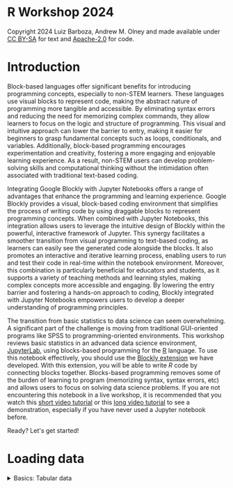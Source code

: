 # R Workshop 2024
Copyright 2024 Luiz Barboza, Andrew M. Olney and made available under [CC BY-SA](https://creativecommons.org/licenses/by-sa/4.0) for text and [Apache-2.0](http://www.apache.org/licenses/LICENSE-2.0) for code.

# Introduction

Block-based languages offer significant benefits for introducing programming concepts, especially to non-STEM learners. These languages use visual blocks to represent code, making the abstract nature of programming more tangible and accessible. By eliminating syntax errors and reducing the need for memorizing complex commands, they allow learners to focus on the logic and structure of programming. This visual and intuitive approach can lower the barrier to entry, making it easier for beginners to grasp fundamental concepts such as loops, conditionals, and variables. Additionally, block-based programming encourages experimentation and creativity, fostering a more engaging and enjoyable learning experience. As a result, non-STEM users can develop problem-solving skills and computational thinking without the intimidation often associated with traditional text-based coding.


Integrating Google Blockly with Jupyter Notebooks offers a range of advantages that enhance the programming and learning experience. Google Blockly provides a visual, block-based coding environment that simplifies the process of writing code by using draggable blocks to represent programming concepts. When combined with Jupyter Notebooks, this integration allows users to leverage the intuitive design of Blockly within the powerful, interactive framework of Jupyter. This synergy facilitates a smoother transition from visual programming to text-based coding, as learners can easily see the generated code alongside the blocks. It also promotes an interactive and iterative learning process, enabling users to run and test their code in real-time within the notebook environment. Moreover, this combination is particularly beneficial for educators and students, as it supports a variety of teaching methods and learning styles, making complex concepts more accessible and engaging. By lowering the entry barrier and fostering a hands-on approach to coding, Blockly integrated with Jupyter Notebooks empowers users to develop a deeper understanding of programming principles.

The transition from basic statistics to data science can seem overwhelming.
A significant part of the challenge is moving from traditional GUI-oriented programs like SPSS to programming-oriented environments.
This workshop reviews basic statistics in an advanced data science environment, [JupyterLab](https://jupyter.org/), using  blocks-based programming for the [R](https://www.r-project.org/) language. To use this notebook effectively, you should use the [Blockly extension](https://github.com/aolney/jupyterlab-blockly-r-extension) we have developed.
With this extension, you will be able to write *R* code by connecting blocks together.
Blocks-based programming removes some of the burden of learning to program (memorizing syntax, syntax errors, etc) and allows users to focus on solving data science problems. If you are not encountering this notebook in a live workshop, it is recommended that you watch this [short video tutorial](https://youtu.be/ovCJln08mG8?vq=hd720) or this [long video tutorial](https://youtu.be/-luPzplPDI0?vq=hd720) to see a demonstration, especially if you have never used a Jupyter notebook before.

Ready? Let's get started!

# Loading data

<details>
    <summary>Basics: Tabular data</summary>
    
The most common type of structured data is **tabular data** which is what you find in spreadsheets.
If you've ever used a spreadsheet, you know something about tabular data!

Here's an example of tabular data, with *height* in centimeters, *age* in years, and *weight* in kilograms:

| Height | Age | Weight |
|--------|-----|--------|
| 161    | 50  | 53     |
| 161    | 17  | 53     |
| 155    | 33  | 84     |
| 180    | 51  | 84     |
| 186    | 18  | 88     |

In tabular data like this, each **row** is a person.
More generically, we would say each row is an **observation** or **datapoint** (in statistics terminology) or an **item** (in machine learning terminology).
In each row, we have measurements for each of our variables for that particular person.
Since we have five rows of measurements, we know that there are five people in this dataset.

We can also think about tabular data in terms of **columns**.
Each column represents a variable, with the name of that variable in the **column header**.
For example, *height* is at the top of the first column and is the name of the variable for that column.
Importantly, the header is not an observation but rather a description of our data.
This is why we don't count the header when we are counting the rows in our data.

<details>
    <summary>Basics: Delimited tabular data</summary>

You are probably familiar with spreadsheet files, e.g. Microsoft Excel has files that end in `.xls` or `.xlsx`.
However, in data science, it is more common to have tabular data files that are **delimited**.
A delimited file is just a plain text file where column boundaries are represented by a specific character, usually a comma or a tab.

Here's an example of delimited tabular data, with *height* in centimeters, *age* in years, and *weight* in kilograms in **comma separated value (CSV)** form:

```
Height,Age,Weight
161,50,53
161,17,53
155,33,84
180,51,84
186,18,88
```

and here's what the data looks like in **tab separated value (TSV)** form:

```
Height	Age	Weight
161	50	53
161	17	53
155	33	84
180	51	84
186	18	88
```

The choice of the delimiter (comma, tab, or something else) is really arbitrary, but **it's always better to use a delimiter that doesn't appear in your data.**
</details>

First, let's read a CSV file into a dataframe.
A **dataframe** is variable that represents rows, columns, header, etc just like they are stored in a tabular data file.
To do that, we need to import a library called `readr`.
**If it isn't already open**, open up the Blockly extension.

<details>
    <summary>Basics: Open Blockly extension</summary>
    
Open up the Blockly extension by clicking on the painter's palette icon, then clicking on `Blockly R`.

![image.png](https://pbs.twimg.com/media/GQZSxkTXAAI-4t5?format=png&name=360x360)
<details>

## Importing a library

Using the IMPORT menu in the Blockly palette, click on an import block `library some library`:

![image.png](https://pbs.twimg.com/media/GQZTDUtWcAA-5BG?format=png&name=small)

When you click on the block, it drops onto the Blockly workspace.
Click on the `some library` dropdown, choose `Rename variable...`, and type `readr` into the box that pops up.
This imports the *R* `readr` library and gives it the variable name, or alias, `readr`.

In the future, we will abbreviate these steps as:

- `library readr`

Make sure the code cell below is selected (has a blue bar next to it) and press the `Blocks to Code` button below the Blockly workspace.
This will insert the code corresponding to the blocks into the **active cell** in Jupyter, which is the cell that has a blue bar next to it.

Once the code appears in the Jupyter cell below, you must **execute** or **run** it by either pressing the &#9658; button at the top of the window or by pressing Shift + Enter on your keyboard.

![lib_readr](https://pbs.twimg.com/media/GXYRB9mXwAAbY7A?format=png&name=240x240)


```R
# Click here to start your blocks coding

```

**Rubrics**: 
```
library(readr)

#<xml xmlns="https://developers.google.com/blockly/xml"><variables><variable id="c}}IALaRyxW,6OvC9Na1">readr</variable></variables><block type="import_R" id="-Ov%#DvOj9;f!3`=#9Ox" x="93" y="38"><field name="libraryName" id="c}}IALaRyxW,6OvC9Na1">readr</field></block></xml>
```


## Reading a file

We can now do things with `readr`, like load datasets!

Our file is called `heart - train.csv` and it is in the `datasets` folder.
That means the **path** from this notebook (the one you're reading) to the data is `heart - train.csv`.

To read this file into a dataframe, we will use `readr`.
Go to the VARIABLES menu in the Blockly palette and click on the `with readr do ...` block.

![image.png](https://pbs.twimg.com/media/GQZUj0rW4AA2jVT?format=png&name=small)

After it drops into the Blockly workspace, wait until the dropdown stops loading, and then click on it and select `read_csv`.
You can also start typing `read_csv` to narrow the dropdown to matching options.
Then get a `" "` block from TEXT, drop it on the workspace, drag it to the `using` part of the first block, and type the file path `heart - train.csv` into it.
Your blocks should look like this:

![image.png](https://pbs.twimg.com/media/GQcSl0NWEAAVZfZ?format=png&name=small)

Make sure the cell below is selected, then press `Blocks to Codes`, and execute the cell to run the code by pressing the &#9658; button.

In the future, we will abbreviate these steps as:

- `with readr do read_csv using "heart - train.csv"`

*Note: the first time you use a library, it may take some time to load. You can see that R is working because the status bubble will be filled as shown below. When you load the library in the future, it will load instantly because we cache it.*

<!-- ![image.png](attachment:image.png) -->
![image.png](https://pbs.twimg.com/media/GQZU7vKXcAAG0TP?format=png&name=120x120)


```R
# Click here to start your blocks coding

```


    Error in parse(text = x, srcfile = src): <text>:1:8: unexpected '('
    1: readr::(
               ^
    Traceback:



**Rubrics**: 
```
readr::read_csv("heart - train.csv")

#<xml xmlns="https://developers.google.com/blockly/xml"><variables><variable id="c}}IALaRyxW,6OvC9Na1">readr</variable></variables><block type="varDoMethod_R" id="!^Ma()y5gGVmg+~6_JTi" x="46" y="101"><mutation items="1"></mutation><field name="VAR" id="c}}IALaRyxW,6OvC9Na1">readr</field><field name="MEMBER">read_csv</field><data>readr:read_csv</data><value name="ADD0"><block type="text" id="$nncF$L$G8BVM0Q1oSO["><field name="TEXT">heart - train.csv</field></block></value></block></xml>
```

When you run the cell, it will display some information and then the dataframe directly below it.
This is one of the nice things about Jupyter - **it will display the output of the last line of code in a cell**, even if the output is text, a table, or a plot.

## Making a variable

Right now, we haven't actually stored the dataframe anywhere.
We used `readr` to read the csv file, and then Jupyter output that so we could see it.
But if we wanted to do anything with the dataframe, we'd have to read the file again.

Instead of reading the file every time we want to access the data, we can **store it in a variable**.
In other words, we will create a variable and set it to be the dataframe we created from the file.

Using VARIABLES menu in the Blockly palette, click on `Create variable...` and type `dataframe` into the pop up window.
Then click on the `set dataframe to` block so that your blocks below look like this:

![image.png](https://pbs.twimg.com/media/GQZVTthXYAAy9JV?format=png&name=240x240)

Then go get the same blocks you used before to read the file and connect them to the `set dataframe to` block.
You can do this from scratch or you can use the following procedure:

- Click the code cell below and press `Blocks to Code` to save your intermediate work (the `set dataframe to` block)
- Go back to the previous cell, click on the block you want, and copy it using Ctrl+c
- Click on the code cell below to select it, click the Blockly workspace, and paste the block using Ctrl+v

*Tip: If you don't save your intermediate work, you'll lose it because `Notebook Sync` will clear the Blockly workspace when it loads the blocks in the previous cell.*

After you've added the blocks to read the dataframe, drop a variable block for `dataframe` underneath it to display the dataframe.
The result should look like this:

![image.png](https://pbs.twimg.com/media/GQcSwlnWQAAbO_N?format=jpg&name=small)

In the future, we will abbreviate these steps as:

- Create `dataframe` and set it to `with readr do read_csv using "heart - train.csv.csv"`
- `dataframe`

As always, you need to hit the &#9658; button or press Shift + Enter to run the code.


```R
# Click here to start your blocks coding

```

**Rubrics**: 
```
dataframe = readr::read_csv("heart - train.csv")
print(dataframe);

#<xml xmlns="https://developers.google.com/blockly/xml"><variables><variable id="aqvv~Euo2xomJo:h4-_9">dataframe</variable><variable id="c}}IALaRyxW,6OvC9Na1">readr</variable></variables><block type="variables_set" id="U{gvKvTUz_RaN|r.LFO;" x="27" y="91"><field name="VAR" id="aqvv~Euo2xomJo:h4-_9">dataframe</field><value name="VALUE"><block type="varDoMethod_R" id="qn~Au$wL2M@Ovku]Q*:S"><mutation items="1"></mutation><field name="VAR" id="c}}IALaRyxW,6OvC9Na1">readr</field><field name="MEMBER">read_csv</field><data>readr:read_csv</data><value name="ADD0"><block type="text" id="Wo*-Q3-nxY57cXg$9u2m"><field name="TEXT">heart - train.csv</field></block></value></block></value><next><block type="text_print" id="9q=*wZ[F)laOd3|Kwlcl"><value name="TEXT"><shadow type="text" id="7mLHIs?rE!dR%l;V/wAN"><field name="TEXT">abc</field></shadow><block type="variables_get" id="XMkbF`_]_KaW^[.Jhkqd"><field name="VAR" id="aqvv~Euo2xomJo:h4-_9">dataframe</field></block></value></block></next></block></xml>
```

You should see the same output as before - the only difference is that we've read the csv and stored the data into the `dataframe` block, so we will use the `dataframe` block whenever we want to work with the data.

## Recap: Loading data

When you want to load data in the future, simply do the following:

- library `readr` *(loads the library)*
- Set `dataframe` to with `readr` do `read_csv` using `your data file name` *(loads the dataframe)*
- `dataframe` *(displays the dataframe)*

# Data Manipulation

**About Dataset**

Cardiovascular diseases (CVDs) are the number 1 cause of death globally, taking an estimated 17.9 million lives each year, which accounts for 31% of all deaths worldwide. Four out of 5CVD deaths are due to heart attacks and strokes, and one-third of these deaths occur prematurely in people under 70 years of age. Heart failure is a common event caused by CVDs and this dataset contains 11 features that can be used to predict a possible heart disease.

People with cardiovascular disease or who are at high cardiovascular risk (due to the presence of one or more risk factors such as hypertension, diabetes, hyperlipidaemia or already established disease) need early detection and management wherein a machine learning model can be of great help.

**Attribute Information**
- ***Age***: age of the patient [years]
- ***Sex***: sex of the patient [M: Male, F: Female]
- ***ChestPainType***: chest pain type [TA: Typical Angina, ATA: Atypical Angina, NAP: Non-Anginal Pain, ASY: Asymptomatic]
- ***RestingBP***: resting blood pressure [mm Hg]
- ***Cholesterol***: serum cholesterol [mm/dl]
- ***FastingBS***: fasting blood sugar [1: if FastingBS > 120 mg/dl, 0: otherwise]
- ***RestingECG***: resting electrocardiogram results [Normal: Normal, ST: having ST-T wave abnormality (T wave inversions and/or ST elevation or depression of > 0.05 mV), LVH: showing probable or definite left ventricular hypertrophy by Estes' criteria]
- ***MaxHR***: maximum heart rate achieved [Numeric value between 60 and 202]
- ***ExerciseAngina***: exercise-induced angina [Y: Yes, N: No]
- ***Oldpeak***: oldpeak = ST [Numeric value measured in depression]
- ***ST_Slope***: the slope of the peak exercise ST segment [Up: upsloping, Flat: flat, Down: downsloping]
- ***HeartDisease***: output class [1: heart disease, 0: Normal]

**Origin**
This dataset was created by combining different datasets already available independently but not combined before. In this dataset, 5 heart datasets are combined over 11 common features which makes it the largest heart disease dataset available so far for research purposes. The five datasets used for its curation are:
- Cleveland: 303 observations
- Hungarian: 294 observations
- Switzerland: 123 observations
- Long Beach VA: 200 observations
- Stalog (Heart) Data Set: 270 observations

Total: 1190 observations

Duplicated: 272 observations

Final dataset: 918 observations

Every dataset used can be found under the Index of heart disease datasets from UCI Machine Learning Repository on the following link: https://archive.ics.uci.edu/dataset/145/statlog+heart

**Acknowledgements**:
- Hungarian Institute of Cardiology. Budapest: Andras Janosi, M.D.
- University Hospital, Zurich, Switzerland: William Steinbrunn, M.D.
- University Hospital, Basel, Switzerland: Matthias Pfisterer, M.D.
- V.A. Medical Center, Long Beach and Cleveland Clinic Foundation: Robert Detrano, M.D., Ph.D.
- Donor:
David W. Aha (aha '@' ics.uci.edu)

**Source**

https://www.kaggle.com/datasets/fedesoriano/heart-failure-prediction

## Filter Rows

There are many things we can do with dataframes.
One thing we can do is get specific rows, which are our datapoints.
We can manipulate dataframes easily using another library called `dplyr`, so let's load it first:

- `library dplyr`

*Then &#9658; or Shift + Enter*

![lib-delyr](https://pbs.twimg.com/media/GXYTmrPWMAAD26x?format=png&name=240x240)


```R
# Click here to start your blocks coding

```

**Rubrics**: 
```
library(dplyr)

#<xml xmlns="https://developers.google.com/blockly/xml"><variables><variable id="eiVd%}K(~]c3]fWPwEgG">dplyr</variable></variables><block type="import_R" id="b8{o77H?}0sq(bP/@|ld" x="79" y="58"><field name="libraryName" id="eiVd%}K(~]c3]fWPwEgG">dplyr</field></block></xml>
```

Don't worry too much about the messages displayed pink at this point.

Let's get the first row of the dataframe.
We can do that using the `slice` function:

- with `dplyr` do `filter` using `dataframe` and freestyle `Age>70`

To get an extra slot for `Age>70`, use the `+` button on the block.

Your blocks should look like this:

![image.png](https://pbs.twimg.com/media/GQcUeGmXQAAVFmV?format=png&name=small)

*Make sure the code cell below is selected, then &#9658; or Shift + Enter*


```R
# Click here to start your blocks coding

```

**Rubrics**: 
```
dplyr::filter(dataframe,Age>70)

#<xml xmlns="https://developers.google.com/blockly/xml"><variables><variable id="eiVd%}K(~]c3]fWPwEgG">dplyr</variable><variable id="aqvv~Euo2xomJo:h4-_9">dataframe</variable></variables><block type="varDoMethod_R" id="=UkrUNji]ZRt=LB)4POl" x="60" y="150"><mutation items="2"></mutation><field name="VAR" id="eiVd%}K(~]c3]fWPwEgG">dplyr</field><field name="MEMBER">filter</field><data>dplyr:filter</data><value name="ADD0"><block type="variables_get" id="MmJs.I|l0:,(-%x7@)Pu"><field name="VAR" id="aqvv~Euo2xomJo:h4-_9">dataframe</field></block></value><value name="ADD1"><block type="dummyOutputCodeBlock_R" id="i=)97fF6ah!b}as=Vsed"><field name="CODE">Age&gt;70</field></block></value></block></xml>
```

As you can see, the output is only the grades above 7 (seven)


## Selecting columns

Similarly, we can get a column of the dataframe by using the name of that column in a freestyle block.
The name must **exactly** match the spelling and case of the column:

- with `dplyr` do `select` using `dataframe` and `HeartDisease`

![](https://pbs.twimg.com/media/GQcUQxKWQAA6lBD?format=png&name=small)

And run it.


```R
# Click here to start your blocks coding

```

**Rubrics**: 
```
dplyr::select(dataframe,HeartDisease)

#<xml xmlns="https://developers.google.com/blockly/xml"><variables><variable id="eiVd%}K(~]c3]fWPwEgG">dplyr</variable><variable id="aqvv~Euo2xomJo:h4-_9">dataframe</variable></variables><block type="varDoMethod_R" id="q)p=`rH?LPP4Gn4WwxjY" x="72" y="149"><mutation items="2"></mutation><field name="VAR" id="eiVd%}K(~]c3]fWPwEgG">dplyr</field><field name="MEMBER">select</field><data>dplyr:select</data><value name="ADD0"><block type="variables_get" id="Mut7c1N%FD?gQCcm$6V5"><field name="VAR" id="aqvv~Euo2xomJo:h4-_9">dataframe</field></block></value><value name="ADD1"><block type="dummyOutputCodeBlock_R" id="cXnQ|a1oE(1OYTCbd!ic"><field name="CODE">HeartDisease</field></block></value></block></xml>
```

Putting together the **row filtering** and the **column selection**, as follow:

![](https://pbs.twimg.com/media/GXYkZ-yWUAEHZlf?format=jpg&name=medium)


```R
# Click here to start your blocks coding

```

**Rubrics**: 
```
dplyr::select(dplyr::filter(dataframe,Age>70),HeartDisease)

#<xml xmlns="https://developers.google.com/blockly/xml"><variables><variable id="eiVd%}K(~]c3]fWPwEgG">dplyr</variable><variable id="aqvv~Euo2xomJo:h4-_9">dataframe</variable></variables><block type="varDoMethod_R" id="VPuB]S,.)w2I|q*CZ*Dn" x="50" y="91"><mutation items="2"></mutation><field name="VAR" id="eiVd%}K(~]c3]fWPwEgG">dplyr</field><field name="MEMBER">select</field><data>dplyr:select</data><value name="ADD0"><block type="varDoMethod_R" id="=Dm=@*6Ax~LZN@77rfY_"><mutation items="2"></mutation><field name="VAR" id="eiVd%}K(~]c3]fWPwEgG">dplyr</field><field name="MEMBER">filter</field><data>dplyr:filter</data><value name="ADD0"><block type="variables_get" id="DRr^Gd!hKrQ)Cm!FI7KN"><field name="VAR" id="aqvv~Euo2xomJo:h4-_9">dataframe</field></block></value><value name="ADD1"><block type="dummyOutputCodeBlock_R" id=":on*XRYj=:Hm.vG=lD)]"><field name="CODE">Age&gt;70</field></block></value></block></value><value name="ADD1"><block type="dummyOutputCodeBlock_R" id="uT,o|I5u:p6d}x53MBz["><field name="CODE">HeartDisease</field></block></value></block></xml>
```

##  Pipe Operator (%>%)

The R pipe operator (`%>%`), from the `magrittr` and `dplyr` packages, allows for more readable and concise code by passing the output of one function directly into the next. This enables a clear, left-to-right flow of data transformations, making sequences of operations easier to understand and maintain. Instead of nested functions like `f(g(h(x)))`, you can write `x %>% h() %>% g() %>% f()`, simplifying both code readability and debugging.

Let's re-connect the **filter** with the **select** using `%>%` (pipes)  

![](https://pbs.twimg.com/media/GQcVu2cXUAAImEQ?format=png&name=900x900)


```R
# Click here to start your blocks coding

```

**Rubrics**: 
```
dataframe %>%
    dplyr::filter(Age>70) %>%
    dplyr::select(HeartDisease)

#<xml xmlns="https://developers.google.com/blockly/xml"><variables><variable id="eiVd%}K(~]c3]fWPwEgG">dplyr</variable><variable id="aqvv~Euo2xomJo:h4-_9">dataframe</variable></variables><block type="pipe_R" id="!/NZ`d8`,vdy3xR{w~sH" x="82" y="143"><mutation items="2"></mutation><value name="INPUT"><block type="variables_get" id="@6,[FKc@nUnr.Q(Ny@mK"><field name="VAR" id="aqvv~Euo2xomJo:h4-_9">dataframe</field></block></value><value name="ADD0"><block type="varDoMethod_R" id="82T]cFmWXn8k_qN4@J8="><mutation items="1"></mutation><field name="VAR" id="eiVd%}K(~]c3]fWPwEgG">dplyr</field><field name="MEMBER">filter</field><data>dplyr:filter</data><value name="ADD0"><block type="dummyOutputCodeBlock_R" id="S`t;.eaP|)#@vE}k7]K,"><field name="CODE">Age&gt;70</field></block></value></block></value><value name="ADD1"><block type="varDoMethod_R" id="`^^MVzEQuZ.)XvbHFqeG"><mutation items="1"></mutation><field name="VAR" id="eiVd%}K(~]c3]fWPwEgG">dplyr</field><field name="MEMBER">select</field><data>dplyr:select</data><value name="ADD0"><block type="dummyOutputCodeBlock_R" id="AUENt{nj6AziSq)w3Pq6"><field name="CODE">HeartDisease</field></block></value></block></value></block></xml>
```


## Data Consolidation / Summarization

Using the `group_by` operator is essential in data analysis for organizing data by a categorical column and summarizing it with a numerical one. By grouping data this way, analysts can apply mathematical functions like means, medians, or sums to each group, uncovering patterns and trends within the dataset. This approach helps to highlight key differences and similarities across segments, making the results clearer and more interpretable, thus facilitating better decision-making.

![](https://pbs.twimg.com/media/GQcY-zpXEAEk_LV?format=jpg&name=small)



```R
# Click here to start your blocks coding

```

**Rubrics**: 
```
avgHR = dataframe %>%
    dplyr::group_by(HeartDisease) %>%
    dplyr::summarise(agv=mean(MaxHR))

#<xml xmlns="https://developers.google.com/blockly/xml"><variables><variable id="ocR_fh#Y),ii!ZBEj{k9">avgHR</variable><variable id="aqvv~Euo2xomJo:h4-_9">dataframe</variable><variable id="eiVd%}K(~]c3]fWPwEgG">dplyr</variable></variables><block type="variables_set" id="?~cPV];AEtx*Jkc]GPgs" x="51" y="49"><field name="VAR" id="ocR_fh#Y),ii!ZBEj{k9">avgHR</field><value name="VALUE"><block type="pipe_R" id="[Rz`(-@dn58TNN9[,YoJ"><mutation items="2"></mutation><value name="INPUT"><block type="variables_get" id=";/}k8^vJqs]lihOZMpi-"><field name="VAR" id="aqvv~Euo2xomJo:h4-_9">dataframe</field></block></value><value name="ADD0"><block type="varDoMethod_R" id="`[g1umF6W)GRoM3W0H$j"><mutation items="1"></mutation><field name="VAR" id="eiVd%}K(~]c3]fWPwEgG">dplyr</field><field name="MEMBER">group_by</field><data>dplyr:group_by</data><value name="ADD0"><block type="dummyOutputCodeBlock_R" id="]P0H%f@P{D^OE4)J2TLf"><field name="CODE">HeartDisease</field></block></value></block></value><value name="ADD1"><block type="varDoMethod_R" id="AD:j?~_.fL9mi!VY,z/N"><mutation items="1"></mutation><field name="VAR" id="eiVd%}K(~]c3]fWPwEgG">dplyr</field><field name="MEMBER">summarise</field><data>dplyr:summarise</data><value name="ADD0"><block type="dummyOutputCodeBlock_R" id="rw,;29qLDinfB[(m,T,u"><field name="CODE">agv=mean(MaxHR)</field></block></value></block></value></block></value></block></xml>
```

## Recap: Data Manipulation

Dataframes are both lists of rows and lists of columns.
Whether we treat a dataframe as a list of rows or list of columns depends on what we want to do.
If we want to select datapoints (observations), then we treat it as a list of rows, because each row is a datapoint.
In our dataset above, this would be like selecting the people in the dataset we want to analyze, since each row is a person.
In contrast, if we want to select variables, then we treat the dataframe like a list of columns.

# Plotting

Data visualization is the discipline of trying to understand data by using graphic context so patterns, trends, and correlations that might not otherwise be detected can be exposed.

Data visualization is an important tool to understand data.

Charts, plots, graphs, and maps (and many more) are all types of data visualizations.

There are many facets involved in data visualization; this tutorial is just the introduction in your R plotting journey.

Today we will focus on the most often used plots:

- Bar plots
- Line plots
- Pie charts

*Each type of plot requires a specific type of data and has a specific purpose.*

In R, there are many options for visualizing data and is often challenging to choose which library to use.

For the purpose of this tutorial, we will focus on understanding, programming, and interpreting plots from `ggplot2`.

To use `ggplot2`,

- `library ggplot2`

![lib_gg](https://pbs.twimg.com/media/GXfJhUbW0AAYFOR?format=png&name=360x360)


```R
# Click here to start your blocks coding

```

**Rubrics**: 
```
library(ggplot2)

#<xml xmlns="https://developers.google.com/blockly/xml"><variables><variable id="dIuJSVx%Rw.Ne4=uLdpL">ggplot2</variable></variables><block type="import_R" id="4BbTBFgATV.cyBQLb|8T" x="61" y="30"><field name="libraryName" id="dIuJSVx%Rw.Ne4=uLdpL">ggplot2</field></block></xml>
```

The `ggplot2` package in R is a powerful tool for creating a wide range of static, interactive, and animated graphics. Its basic usage involves initializing a plot with the `ggplot()` function, specifying the dataset and aesthetic mappings (using `aes()`) to define how data variables are mapped to visual properties like the x and y axes. Layers are then added to the plot using `geom_` functions (e.g., `geom_point()` for scatter plots, `geom_bar()` for bar charts), which specify the type of plot. Additional customization can be applied through themes and scales to adjust colors, labels, and other stylistic elements. This structured approach to building plots makes `ggplot2` highly flexible and powerful for data visualization.

[Reference material for ggplot2](http://www.sthda.com/english/wiki/ggplot2-essentials)

## Bar plots

Bar plots are very commonly used in both science and the business world.

Bar plots:

- Require the x to be discrete values
- Require the y to be a single number per x
- Are best for showing summary values like averages

In other words, while scatterplots show all the datapoints, bar plots only show a **summary value of y** for each x.

Let's make a bar plot using the average, or `mean` of the variables as a summary value.

![](https://pbs.twimg.com/media/GQcZb7lW0AAsh_y?format=jpg&name=small)


```R
# Click here to start your blocks coding

```

**Rubrics**: 
```
ggplot2::ggplot(avgHR,aes(x=HeartDisease,y=agv,fill=HeartDisease)) +
    geom_bar(stat='identity')

#<xml xmlns="https://developers.google.com/blockly/xml"><variables><variable id="dIuJSVx%Rw.Ne4=uLdpL">ggplot2</variable><variable id="ocR_fh#Y),ii!ZBEj{k9">avgHR</variable></variables><block type="ggplot_plus_R" id="2FS4ym|_{=Z@GE0[FAj!" x="24" y="72"><mutation items="1"></mutation><value name="INPUT"><block type="varDoMethod_R" id="DdVL~/YX7G)zmg-9xQMA"><mutation items="2"></mutation><field name="VAR" id="dIuJSVx%Rw.Ne4=uLdpL">ggplot2</field><field name="MEMBER">ggplot</field><data>ggplot2:ggplot</data><value name="ADD0"><block type="variables_get" id="#SC5ZX#Gniqg6~@7@.ku"><field name="VAR" id="ocR_fh#Y),ii!ZBEj{k9">avgHR</field></block></value><value name="ADD1"><block type="dummyOutputCodeBlock_R" id="X/1W__gm{ZgW)GYb+ju]"><field name="CODE">aes(x=HeartDisease,y=agv,fill=HeartDisease)</field></block></value></block></value><value name="ADD0"><block type="dummyOutputCodeBlock_R" id="v1Cw(6cf3U]ESg!AO+sQ"><field name="CODE">geom_bar(stat='identity')</field></block></value></block></xml>
```

The **stat** parameter `identity` is applicable here because we had the data already summarized. In case we need to **ggplot** to summarize the data at the same time the plot is generated it is possible to do so with **stat** parameter as `summary` and the parameter **fun** (function)

![](https://pbs.twimg.com/media/GQcZ187XEAAo8h3?format=jpg&name=small)

 


```R
# Click here to start your blocks coding

```

**Rubrics**: 
```
ggplot2::ggplot(dataframe,aes(x=HeartDisease,y=MaxHR,fill=HeartDisease)) +
    geom_bar(stat="summary",fun="mean")

#<xml xmlns="https://developers.google.com/blockly/xml"><variables><variable id="dIuJSVx%Rw.Ne4=uLdpL">ggplot2</variable><variable id="aqvv~Euo2xomJo:h4-_9">dataframe</variable></variables><block type="ggplot_plus_R" id="H+H67XJF!aD7u4k4Fx?`" x="79" y="124"><mutation items="1"></mutation><value name="INPUT"><block type="varDoMethod_R" id="o~aQ2?!E8ou|P.:osxYE"><mutation items="2"></mutation><field name="VAR" id="dIuJSVx%Rw.Ne4=uLdpL">ggplot2</field><field name="MEMBER">ggplot</field><data>ggplot2:ggplot</data><value name="ADD0"><block type="variables_get" id="Y=CP;~L:${T/,`n@RF4y"><field name="VAR" id="aqvv~Euo2xomJo:h4-_9">dataframe</field></block></value><value name="ADD1"><block type="dummyOutputCodeBlock_R" id=")aPQl*e.UXPJ:-/tucxs"><field name="CODE">aes(x=HeartDisease,y=MaxHR,fill=HeartDisease)</field></block></value></block></value><value name="ADD0"><block type="dummyOutputCodeBlock_R" id="6.y8cYau!m0ShcerqUF@"><field name="CODE">geom_bar(stat="summary",fun="mean")</field></block></value></block></xml>
```

## Pie Chart

A pie chart is a circular graph that visually represents proportions or percentages of a whole. It is divided into slices to illustrate the distribution of categories within the dataset. Each slice corresponds to a category or group, and its size is proportional to the quantity it represents relative to the whole. Pie charts are effective for conveying simple comparisons at a glance but can become less effective with too many categories or when trying to compare slices that are similar in size. They are commonly used in presentations and reports to highlight relative proportions, such as market shares, survey responses, or budget allocations.

Let's start summarizing the data:

![](https://pbs.twimg.com/media/GQcbFF5WkAEjTVC?format=jpg&name=small)


```R
# Click here to start your blocks coding

```

**Rubrics**: 
```
count_gender_with_disease = dataframe %>%
    dplyr::filter(HeartDisease>0) %>%
    dplyr::group_by(Sex) %>%
    dplyr::summarise(qty=NROW(Sex))
print(count_gender_with_disease);

#<xml xmlns="https://developers.google.com/blockly/xml"><variables><variable id="oup7i5t?*TI}@LPRoQrH">count_gender_with_disease</variable><variable id="aqvv~Euo2xomJo:h4-_9">dataframe</variable><variable id="eiVd%}K(~]c3]fWPwEgG">dplyr</variable></variables><block type="variables_set" id="PH1ns{drX]tx|vNM+P-g" x="35" y="83"><field name="VAR" id="oup7i5t?*TI}@LPRoQrH">count_gender_with_disease</field><value name="VALUE"><block type="pipe_R" id="Rx14hu#wSO,xS0f4``UN"><mutation items="3"></mutation><value name="INPUT"><block type="variables_get" id="GvGdxrs(::Nm)CCur1DR"><field name="VAR" id="aqvv~Euo2xomJo:h4-_9">dataframe</field></block></value><value name="ADD0"><block type="varDoMethod_R" id="q1cHVJr:[HJuW!{pXf(w"><mutation items="1"></mutation><field name="VAR" id="eiVd%}K(~]c3]fWPwEgG">dplyr</field><field name="MEMBER">filter</field><data>dplyr:filter</data><value name="ADD0"><block type="dummyOutputCodeBlock_R" id="*dKr0DKgw!/%WoGL}x`;"><field name="CODE">HeartDisease&gt;0</field></block></value></block></value><value name="ADD1"><block type="varDoMethod_R" id="?Q(;j)5@E[8UmJ%z_n~T"><mutation items="1"></mutation><field name="VAR" id="eiVd%}K(~]c3]fWPwEgG">dplyr</field><field name="MEMBER">group_by</field><data>dplyr:group_by</data><value name="ADD0"><block type="dummyOutputCodeBlock_R" id="Mo:En___DCWjV;?Qz4;$"><field name="CODE">Sex</field></block></value></block></value><value name="ADD2"><block type="varDoMethod_R" id="|ouc$MPQ0wU{19ssF*w@"><mutation items="1"></mutation><field name="VAR" id="eiVd%}K(~]c3]fWPwEgG">dplyr</field><field name="MEMBER">summarise</field><data>dplyr:summarise</data><value name="ADD0"><block type="dummyOutputCodeBlock_R" id=".BUW/,22|kGp+QcDyA6q"><field name="CODE">qty=NROW(Sex)</field></block></value></block></value></block></value><next><block type="text_print" id="1pIs1=Hcy/9$22b$unTQ"><value name="TEXT"><shadow type="text" id=",0)rTn/W`cpRN~uFP,V~"><field name="TEXT">abc</field></shadow><block type="variables_get" id="S:=4=)64-loso8n8sUi="><field name="VAR" id="oup7i5t?*TI}@LPRoQrH">count_gender_with_disease</field></block></value></block></next></block></xml>
```

`ggplot2` does not have a built-in pie chart function, so to create a pie chart-like visualization, a bar plot can be adapted using `coord_polar()` to transform it into a circular layout and `geom_text()` for labeling proportions as percentages of the total.

The `geom_text()` should define the aesthetic as `aes(label = qty/sum(qty)*100),position=position_stack(vjust = 0.5)` as calculating the percentage of each quantity (qty) relative to the total quantity and using that as the label for each slice of the pie, and adjusting the position of the labels within the slices.

![](https://pbs.twimg.com/media/GQcbaVeWwAA-Rm9?format=jpg&name=small)


```R
# Click here to start your blocks coding

```

**Rubrics**: 
```
ggplot2::ggplot(count_gender_with_disease,aes(x="",y=qty,fill=Sex)) +
    geom_bar(stat="identity") +
    coord_polar("y") +
    geom_text(aes(label=qty/sum(qty)*100),position=position_stack(vjust=0.5))

#<xml xmlns="https://developers.google.com/blockly/xml"><variables><variable id="dIuJSVx%Rw.Ne4=uLdpL">ggplot2</variable><variable id="oup7i5t?*TI}@LPRoQrH">count_gender_with_disease</variable></variables><block type="ggplot_plus_R" id="UJ4T88L8dxG+8^wf4Hv(" x="97" y="137"><mutation items="3"></mutation><value name="INPUT"><block type="varDoMethod_R" id="$279TU59!d:J57*_lyy!"><mutation items="2"></mutation><field name="VAR" id="dIuJSVx%Rw.Ne4=uLdpL">ggplot2</field><field name="MEMBER">ggplot</field><data>ggplot2:ggplot</data><value name="ADD0"><block type="variables_get" id="J6O=*`s7g=:,MMf.-%}V"><field name="VAR" id="oup7i5t?*TI}@LPRoQrH">count_gender_with_disease</field></block></value><value name="ADD1"><block type="dummyOutputCodeBlock_R" id="GldP77/aTe{;t`8:|`b;"><field name="CODE">aes(x="",y=qty,fill=Sex)</field></block></value></block></value><value name="ADD0"><block type="dummyOutputCodeBlock_R" id="42*)|5{7k]lGCt}_xZ;L"><field name="CODE">geom_bar(stat="identity")</field></block></value><value name="ADD1"><block type="dummyOutputCodeBlock_R" id="Nn+0Xsolg8#9Q52RcjyB"><field name="CODE">coord_polar("y")</field></block></value><value name="ADD2"><block type="dummyOutputCodeBlock_R" id="N)}YmKa%/d%s{li}lauC"><field name="CODE">geom_text(aes(label=qty/sum(qty)*100),position=position_stack(vjust=0.5))</field></block></value></block></xml>
```

## Line plots

Line plots are virtually identical to bar plots in usage because they:

- Require the x to be discrete values
- Require the y to be a single number per x
- Are best for showing summary values like averages

However, line plots, unlike bar plots, have the advantage that you can show multiple **sets** of lines at once.
In a bar plot, these would be overlapping, and patterns would be potentially difficult to see.

Making a line plot is very similar to a bar plot.

Let's load another dataframe (df), `covid.csv

![covid](https://pbs.twimg.com/media/GXfJ9HJWkAA_4BR?format=jpg&name=medium)


```R
# Click here to start your blocks coding

```

**Rubrics**: 
```
covid = readr::read_csv("covid.csv")
print(covid);

#<xml xmlns="https://developers.google.com/blockly/xml"><variables><variable id="+,WfrKu=AEz:tuJsz$3R">covid</variable><variable id="c}}IALaRyxW,6OvC9Na1">readr</variable></variables><block type="variables_set" id="f=6wb9d:UW3Q)06{iE^Z" x="24" y="179"><field name="VAR" id="+,WfrKu=AEz:tuJsz$3R">covid</field><value name="VALUE"><block type="varDoMethod_R" id="[YgA{_7z8e/R;yK1l9;o"><mutation items="1"></mutation><field name="VAR" id="c}}IALaRyxW,6OvC9Na1">readr</field><field name="MEMBER">read_csv</field><data>readr:read_csv</data><value name="ADD0"><block type="text" id="f71$005JKojPRt?V9j/;"><field name="TEXT">covid.csv</field></block></value></block></value><next><block type="text_print" id="/|Sl`^RiMB6nF*y^LU.W"><value name="TEXT"><shadow type="text" id="ObHe7z~,+.n7mJTD=HJx"><field name="TEXT">abc</field></shadow><block type="variables_get" id="baK$Z4bp=uquTm.2HD[I"><field name="VAR" id="+,WfrKu=AEz:tuJsz$3R">covid</field></block></value></block></next></block></xml>
```

Here `ggplot2` nicely draws each variable in its own color, so we can see that all variables except `SepalWidth` seem to increase across species.

There are two important points to make here:

- Normally in line plots, the x axis is an ordered variable, like year. With a nominal variable like `Species`, we are fortunate to get such nice lines and not "spaghetti."

- Drawing multiple lines at once on one plot only makes sense if the variables have the same units of measurement, here centimeters. Otherwise the plot can mislead anyone not looking closely at the y axis.

See the below the covid cases line plot for US, Brazil and India:

![](https://pbs.twimg.com/media/GQcfEKiW8AAphyK?format=jpg&name=small)


```R
# Click here to start your blocks coding

```

**Rubrics**: 
```
ggplot2::ggplot(covid,aes(x=date,y=values,group=variable,color=variable)) +
    geom_line()

#<xml xmlns="https://developers.google.com/blockly/xml"><variables><variable id="dIuJSVx%Rw.Ne4=uLdpL">ggplot2</variable><variable id="+,WfrKu=AEz:tuJsz$3R">covid</variable></variables><block type="ggplot_plus_R" id="`yjz$N`v!oj@,M2Ah],Z" x="50" y="93"><mutation items="1"></mutation><value name="INPUT"><block type="varDoMethod_R" id="eg]}:!=XT0;!aGx]Slr;"><mutation items="2"></mutation><field name="VAR" id="dIuJSVx%Rw.Ne4=uLdpL">ggplot2</field><field name="MEMBER">ggplot</field><data>ggplot2:ggplot</data><value name="ADD0"><block type="variables_get" id="V`f4d)q{3WM;U*1XNRz]"><field name="VAR" id="+,WfrKu=AEz:tuJsz$3R">covid</field></block></value><value name="ADD1"><block type="dummyOutputCodeBlock_R" id="L?v:$8%L(AhJ@^0-ecHd"><field name="CODE">aes(x=date,y=values,group=variable,color=variable)</field></block></value></block></value><value name="ADD0"><block type="dummyOutputCodeBlock_R" id="X^E@~ihkV=kkdW!Q$pz@"><field name="CODE">geom_line()</field></block></value></block></xml>
```

## Recap: Plotting

There are many types of plots, and which you should choose depends on the variables you want to visualize as well as the purpose of your visualization:


- Bar plots show a single value for each x, typically an average or other summary value
- Line plots are like bar plots but have an advantage for showing multiple lines at once


An important type of plot, the boxplot, was not discussed here because it requires a foundation in descriptive statistics, which we will cover next.

# Statistical Graphs

Two of the essential statistical graphs used to visualize distributions and summarize data characteristics, histograms and boxplots. Histograms visualize the distribution of numerical data by grouping values into bins and showing the frequency of values in each bin. They reveal patterns in data such as skewness and central tendency. Boxplots summarize the distribution of numerical data using quartiles, displaying the median, interquartile range, and outliers. They provide insights into the spread and skewness of data, making them essential for understanding data variability and identifying outliers in a compact visual format.

## Histograms

Histograms introduce a new idea, **probability distributions**, into the discussion.
A probability distribution is simply a table listing the probability that a variable will have a particular value.

In our work, you can think in terms of **count distributions** or the number of times a variable has a particular value.
We will use the term **distribution** to refer to either count or probability distributions interchangeably.

There are as many different types of distributions - as many as different types of animals in the zoo!
For our purposes, we highlight five general shapes of distributions:

- **Uniform:** a flat distribution where every value is equally likely
- **Normal:** a bell curve distribution where values toward the middle are most likely
- **Skewed right:** a declining distribution were small values are likely and large values unlikely
- **Skewed left:** the opposite of skewed right
- **Mixtures:** appear as two or more of the above distributions

The purpose of generating histograms is to visually determine the approximate distribution of a variable.
Histograms can reveal extreme values, missing ranges, or skew, that may require special care in later analysis.

Histograms:

- Require x
- Automatically determine bar widths for x
- Automatically define y as the count of values for x
- Are used to show the distribution of a **single** variable

Let's look at a numeric example.

![](https://pbs.twimg.com/media/GQcgMq9WgAEltwX?format=jpg&name=small)


```R
# Click here to start your blocks coding

```

**Rubrics**: 
```
ggplot2::ggplot(dataframe,aes(MaxHR)) +
    geom_histogram()

#<xml xmlns="https://developers.google.com/blockly/xml"><variables><variable id="dIuJSVx%Rw.Ne4=uLdpL">ggplot2</variable><variable id="aqvv~Euo2xomJo:h4-_9">dataframe</variable></variables><block type="ggplot_plus_R" id="mMp/iTi1[1}Zab[H4,uL" x="101" y="144"><mutation items="1"></mutation><value name="INPUT"><block type="varDoMethod_R" id="Hm;l4wO0?RC:sG~Gg4`f"><mutation items="2"></mutation><field name="VAR" id="dIuJSVx%Rw.Ne4=uLdpL">ggplot2</field><field name="MEMBER">ggplot</field><data>ggplot2:ggplot</data><value name="ADD0"><block type="variables_get" id="Bd0hFnUIJ(fGQ-tHQ*9-"><field name="VAR" id="aqvv~Euo2xomJo:h4-_9">dataframe</field></block></value><value name="ADD1"><block type="dummyOutputCodeBlock_R" id="r3(,-xfsguvJgF`ORHZn"><field name="CODE">aes(MaxHR)</field></block></value></block></value><value name="ADD0"><block type="dummyOutputCodeBlock_R" id="3:YXAyd1-Di[h5Uh+;fS"><field name="CODE">geom_histogram()</field></block></value></block></xml>
```

# Boxplot

A boxplot, also known as a box-and-whisker plot, is a statistical visualization tool that provides a concise summary of the distribution of numerical data. The plot consists of a box that represents the interquartile range (IQR), spanning from the first quartile (Q1) to the third quartile (Q3). Inside the box, a line denotes the median (Q2) of the data. The whiskers extend from the box to the minimum and maximum values within a predefined range, typically 1.5 times the IQR. Outliers beyond this range are often plotted individually. Boxplots are valuable for identifying the spread, skewness, and potential outliers in datasets, offering insights into the variability and central tendency of the data in a clear and intuitive manner. They are widely used in exploratory data analysis and comparative studies across different groups or variables.

Let's try an example:

![](https://pbs.twimg.com/media/GQchEmwWUAAb0sq?format=jpg&name=small)


```R
# Click here to start your blocks coding

```

**Rubrics**: 
```
ggplot2::ggplot(dataframe,aes(y=MaxHR)) +
    geom_boxplot()

#<xml xmlns="https://developers.google.com/blockly/xml"><variables><variable id="dIuJSVx%Rw.Ne4=uLdpL">ggplot2</variable><variable id="aqvv~Euo2xomJo:h4-_9">dataframe</variable></variables><block type="ggplot_plus_R" id="kS83jd+MZ4Oo55Qq/SU6" x="113" y="158"><mutation items="1"></mutation><value name="INPUT"><block type="varDoMethod_R" id="-J=o@WrP|MdLA|aAH109"><mutation items="2"></mutation><field name="VAR" id="dIuJSVx%Rw.Ne4=uLdpL">ggplot2</field><field name="MEMBER">ggplot</field><data>ggplot2:ggplot</data><value name="ADD0"><block type="variables_get" id="w`@~#cUobt:C[r(XJL7s"><field name="VAR" id="aqvv~Euo2xomJo:h4-_9">dataframe</field></block></value><value name="ADD1"><block type="dummyOutputCodeBlock_R" id="Gb@uc^f7@L{M;Y}wGQ`h"><field name="CODE">aes(y=MaxHR)</field></block></value></block></value><value name="ADD0"><block type="dummyOutputCodeBlock_R" id="`ASSiVLbVLD1YKgnr(X2"><field name="CODE">geom_boxplot()</field></block></value></block></xml>
```


If want to breakdown your analysis having multiple boxplot by a categorical column:

![](https://pbs.twimg.com/media/GQchYxEXkAAK6Ok?format=jpg&name=small)


```R
# Click here to start your blocks coding

```

**Rubrics**: 
```
ggplot2::ggplot(dataframe,aes(y=MaxHR,group=HeartDisease)) +
    geom_boxplot()

#<xml xmlns="https://developers.google.com/blockly/xml"><variables><variable id="dIuJSVx%Rw.Ne4=uLdpL">ggplot2</variable><variable id="aqvv~Euo2xomJo:h4-_9">dataframe</variable></variables><block type="ggplot_plus_R" id="fzqU`n7$h59.XN`{?99:" x="45" y="86"><mutation items="1"></mutation><value name="INPUT"><block type="varDoMethod_R" id="Ka;|DJ5iSw!7e1R3G,MP"><mutation items="2"></mutation><field name="VAR" id="dIuJSVx%Rw.Ne4=uLdpL">ggplot2</field><field name="MEMBER">ggplot</field><data>ggplot2:ggplot</data><value name="ADD0"><block type="variables_get" id="VD3ECof/XM,yCy}BN!%R"><field name="VAR" id="aqvv~Euo2xomJo:h4-_9">dataframe</field></block></value><value name="ADD1"><block type="dummyOutputCodeBlock_R" id="JQDi0B$*99JAT/_K7Y(f"><field name="CODE">aes(y=MaxHR,group=HeartDisease)</field></block></value></block></value><value name="ADD0"><block type="dummyOutputCodeBlock_R" id="]t7KU}afN9^OU|JlP;fr"><field name="CODE">geom_boxplot()</field></block></value></block></xml>
```


You can see a summary of all commands with the [ggplot2 cheat sheet](https://github.com/rstudio/cheatsheets/blob/main/data-visualization.pdf)

# Predictive Analysis

Predictive analysis involves using historical data to make informed forecasts or predictions about future trends and outcomes. It encompasses various statistical and machine learning techniques aimed at understanding relationships between variables and leveraging these relationships to predict unknown or future values. Linear regression is a fundamental example of predictive analysis, particularly useful to infer a continuous dependent variables (label). It models the relationship between an independent variable (predictor) and a dependent variable (outcome) using a linear equation, allowing analysts to quantify the impact of changes in the predictor on the outcome. By fitting a line to the data points, linear regression provides insights into trends and patterns, helps in making predictions based on new data, and forms the basis for more complex predictive modeling techniques. Predictive analysis, including linear regression, finds applications across industries such as finance, marketing, healthcare, and beyond, aiding in decision-making and strategic planning based on data-driven insights.


## Linear Regression

Linear regression is a statistical method used to model the relationship between a dependent variable (often denoted as $Y$) and one or more independent variables (denoted as $X$. It assumes a linear relationship between the variables, where changes in the independent variables are associated with proportional changes in the dependent variable. The model takes the form of a linear equation,

$Y = \beta_0 + \beta_1 X + \epsilon$

where $\beta_0$ and $\beta_1$ are coefficients representing the intercept and slope of the line, respectively, and $\epsilon$ is the error term accounting for the variability in $Y$ that cannot be explained by the linear relationship with $X$.

In order to perform regressions, we are going to use the stats library do perform the training and the prediction. And the base library to report the summary of its statistical properties, as follow:
![base_stats](https://pbs.twimg.com/media/GXTw1vzXkAANXlf?format=png&name=240x240)


```R
# Click here to start your blocks coding

```

**Rubrics**: 
```
library(base)
library(stats)

#<xml xmlns="https://developers.google.com/blockly/xml"><variables><variable id="Hd74[//Z2em)0TbfSR./">base</variable><variable id="VC-h([vywA!*P.9Nw,4$">stats</variable></variables><block type="import_R" id="|03~waa~K=v4jZ+G`,V$" x="128" y="31"><field name="libraryName" id="Hd74[//Z2em)0TbfSR./">base</field><next><block type="import_R" id=")kV^WQ$vu$|~M;/!Ov[%"><field name="libraryName" id="VC-h([vywA!*P.9Nw,4$">stats</field></block></next></block></xml>
```

We can train the model with ***lm()*** function, that will be fitted to the function of Cholesterol based on RestingBP (*Cholesterol~RestingBP*).

Then the ***summary()*** function will provide detailed information about the regression model, including the coefficients, R-squared value, and p-values, which can help you interpret the strength and significance of the relationship.

![lm](https://pbs.twimg.com/media/GXfJlT_WgAAg7Vc?format=jpg&name=medium)


```R
# Click here to start your blocks coding

```

**Rubrics**: 
```
model = stats::lm(Cholesterol~RestingBP,dataframe)
print(base::summary(model));

#<xml xmlns="https://developers.google.com/blockly/xml"><variables><variable id="9u,igN5a-}#L2I8,SI1-">model</variable><variable id="VC-h([vywA!*P.9Nw,4$">stats</variable><variable id="aqvv~Euo2xomJo:h4-_9">dataframe</variable><variable id="Hd74[//Z2em)0TbfSR./">base</variable></variables><block type="variables_set" id="f-vqdE7c{^PYWVfPwk/^" x="31" y="54"><field name="VAR" id="9u,igN5a-}#L2I8,SI1-">model</field><value name="VALUE"><block type="varDoMethod_R" id="bN`r-]zj@GxhoKDRSKJ`"><mutation items="2"></mutation><field name="VAR" id="VC-h([vywA!*P.9Nw,4$">stats</field><field name="MEMBER">lm</field><data>stats:lm</data><value name="ADD0"><block type="dummyOutputCodeBlock_R" id="!UQOjn0J,Df.WIClRmSt"><field name="CODE">Cholesterol~RestingBP</field></block></value><value name="ADD1"><block type="variables_get" id="+rMq2ZT|i%K^/y2V)(dH"><field name="VAR" id="aqvv~Euo2xomJo:h4-_9">dataframe</field></block></value></block></value><next><block type="text_print" id="4.5av`lxwkYEU#OO,%VD"><value name="TEXT"><shadow type="text" id=":]Q65rqhd$cW/DAWlC5-"><field name="TEXT">abc</field></shadow><block type="varDoMethod_R" id="[@4}^x1e9D^yqlB(bqH["><mutation items="1"></mutation><field name="VAR" id="Hd74[//Z2em)0TbfSR./">base</field><field name="MEMBER">summary</field><data>base:summary</data><value name="ADD0"><block type="variables_get" id="{In#lrWcAm|Kydr=iF1."><field name="VAR" id="9u,igN5a-}#L2I8,SI1-">model</field></block></value></block></value></block></next></block></xml>
```

We can then load the testing dataset. And with it execute the inferences using the ***predict()*** function.

![lm_pred](https://pbs.twimg.com/media/GXfKrWVWIAA4hYX?format=jpg&name=medium)


```R
# Click here to start your blocks coding

```

**Rubrics**: 
```
test = readr::read_csv("heart - test.csv")
print(stats::predict(model,test));

#<xml xmlns="https://developers.google.com/blockly/xml"><variables><variable id="|A4C3FfEKhK*xA!E_Tr|">test</variable><variable id="c}}IALaRyxW,6OvC9Na1">readr</variable><variable id="VC-h([vywA!*P.9Nw,4$">stats</variable><variable id="9u,igN5a-}#L2I8,SI1-">model</variable></variables><block type="variables_set" id="[/)Wd[A?f~OGc)V+}yzt" x="86" y="61"><field name="VAR" id="|A4C3FfEKhK*xA!E_Tr|">test</field><value name="VALUE"><block type="varDoMethod_R" id="QezoYh$Fe^Vuq939l@S)"><mutation items="1"></mutation><field name="VAR" id="c}}IALaRyxW,6OvC9Na1">readr</field><field name="MEMBER">read_csv</field><data>readr:read_csv</data><value name="ADD0"><block type="text" id="x~8sTF|x3`!%]{)k/5:A"><field name="TEXT">heart - test.csv</field></block></value></block></value><next><block type="text_print" id="5:8Ez[^SgTJQ,WxeozK]"><value name="TEXT"><shadow type="text" id="c2*sy0h9mTN}Soq*n^?i"><field name="TEXT">abc</field></shadow><block type="varDoMethod_R" id="}yJYb)l:gumG^~9I_]6^"><mutation items="2"></mutation><field name="VAR" id="VC-h([vywA!*P.9Nw,4$">stats</field><field name="MEMBER">predict</field><data>stats:predict</data><value name="ADD0"><block type="variables_get" id="qoQJclh7rQ`^ZDU7:.z7"><field name="VAR" id="9u,igN5a-}#L2I8,SI1-">model</field></block></value><value name="ADD1"><block type="variables_get" id="^rLWIA;R$o$LXIa0|Naf"><field name="VAR" id="|A4C3FfEKhK*xA!E_Tr|">test</field></block></value></block></value></block></next></block></xml>
```


## Classifier: Decision Tree

A decision tree classifier is a machine learning algorithm used for both classification and regression tasks. It works by recursively splitting the data into subsets based on the value of input features, creating a tree-like model of decisions. Each internal node of the tree represents a feature, each branch represents a decision rule, and each leaf node represents an outcome or class label. The goal is to create a model that predicts the target variable by learning simple decision rules inferred from the data features. Decision trees are popular due to their interpretability, simplicity, and ability to handle both numerical and categorical data.

For the decision tree, we going to use the **rpart** library, and its visual counter part, rpart.plot.

![](https://pbs.twimg.com/media/GQdtj7MW8AAIhct?format=png&name=small)


```R
# Click here to start your blocks coding

```

**Rubrics**: 
```
library(rpart)
library(rpart.plot)
#<xml xmlns="https://developers.google.com/blockly/xml"><variables><variable id="[swZr*kYjos^+]$$l=Qr">rpart</variable><variable id="{:Gh^7_,:DbkQ(`2AEYb">rpart.plot</variable></variables><block type="import_R" id="QEHJWSZ5At[A$L?pJRs-" x="108" y="39"><field name="libraryName" id="[swZr*kYjos^+]$$l=Qr">rpart</field><next><block type="import_R" id="58m6g8tpas}PhE*7htox"><field name="libraryName" id="{:Gh^7_,:DbkQ(`2AEYb">rpart.plot</field></block></next></block></xml>
```

We can train the tree with the ***rpart()*** function of the hominimous library, *rpart::rpart()*, in which, we have HeartDisease as label (dependent variable) in function all the other independent variables (features).

![tree](https://pbs.twimg.com/media/GXfLAqQWQAEHwGe?format=png&name=900x900)

Not only we can do predictions with the trained tree, but we can interpret the rules that it uses perform the classification, as seen on the graphical representation of the tree below:


```R
# Click here to start your blocks coding

```

**Rubrics**: 
```
tree = rpart::rpart(HeartDisease ~ .,dataframe)
print(rpart.plot::prp(tree));

#<xml xmlns="https://developers.google.com/blockly/xml"><variables><variable id="/hKc`T*#UM.*r-UsVj3n">tree</variable><variable id="[swZr*kYjos^+]$$l=Qr">rpart</variable><variable id="aqvv~Euo2xomJo:h4-_9">dataframe</variable><variable id="{:Gh^7_,:DbkQ(`2AEYb">rpart.plot</variable></variables><block type="variables_set" id="c{eKkLU82Qxoz5`pCvxJ" x="58" y="56"><field name="VAR" id="/hKc`T*#UM.*r-UsVj3n">tree</field><value name="VALUE"><block type="varDoMethod_R" id=",D]sXT4$+Tpe+iCu8%9Z"><mutation items="2"></mutation><field name="VAR" id="[swZr*kYjos^+]$$l=Qr">rpart</field><field name="MEMBER">rpart</field><data>rpart:rpart</data><value name="ADD0"><block type="dummyOutputCodeBlock_R" id="E[qKfoYa(S(0(Zcj$2/b"><field name="CODE">HeartDisease ~ .</field></block></value><value name="ADD1"><block type="variables_get" id="{8EUk(%eJdoHqsYbk.I1"><field name="VAR" id="aqvv~Euo2xomJo:h4-_9">dataframe</field></block></value></block></value><next><block type="text_print" id=",Mt:5g-%qe*td|eI/yXI"><value name="TEXT"><shadow type="text" id="3%E#Dc+KrTra+aHPBGGO"><field name="TEXT">abc</field></shadow><block type="varDoMethod_R" id="ffr:_fu,-Mw#K/o1X?eC"><mutation items="1"></mutation><field name="VAR" id="{:Gh^7_,:DbkQ(`2AEYb">rpart.plot</field><field name="MEMBER">prp</field><data>rpart.plot:prp</data><value name="ADD0"><block type="variables_get" id="cG6?s~0I3JM8y$W1B7n3"><field name="VAR" id="/hKc`T*#UM.*r-UsVj3n">tree</field></block></value></block></value></block></next></block></xml>
```


Lastly, we can perform the inferences with the ***predict()*** function.

![tree_pred](https://pbs.twimg.com/media/GXfLWFiXcAApSTu?format=png&name=small)


```R
# Click here to start your blocks coding

```

**Rubrics**: 
```
print(stats::predict(tree,test));

#<xml xmlns="https://developers.google.com/blockly/xml"><variables><variable id="VC-h([vywA!*P.9Nw,4$">stats</variable><variable id="/hKc`T*#UM.*r-UsVj3n">tree</variable><variable id="|A4C3FfEKhK*xA!E_Tr|">test</variable></variables><block type="text_print" id=",Z]Kc)v6/}YOMx(.mLQN" x="47" y="171"><value name="TEXT"><shadow type="text" id="d$klmql*Xj4Li=@J!]dI"><field name="TEXT">abc</field></shadow><block type="varDoMethod_R" id="^0{q1:(!U7:i$T^#(,]m"><mutation items="2"></mutation><field name="VAR" id="VC-h([vywA!*P.9Nw,4$">stats</field><field name="MEMBER">predict</field><data>stats:predict</data><value name="ADD0"><block type="variables_get" id="~50anf*]3-uaZl{)e,Mn"><field name="VAR" id="/hKc`T*#UM.*r-UsVj3n">tree</field></block></value><value name="ADD1"><block type="variables_get" id="ewS]ma*.9at)q=#EH-{^"><field name="VAR" id="|A4C3FfEKhK*xA!E_Tr|">test</field></block></value></block></value></block></xml>
```


# Explore More

- Feel free to explore more the dataset. Perform additional descriptive or statistical analysis.

# Next steps

If you enjoyed this workshop, the two options for next steps are:

- Our [full course](https://github.com/memphis-iis/datawhys-content-notebooks-r) on data science using R

